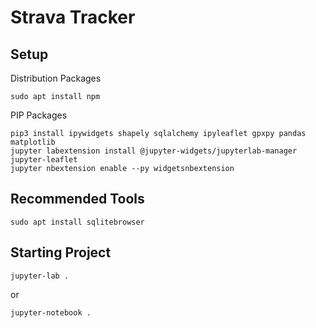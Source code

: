 # Strava Tracker

## Setup

Distribution Packages

    sudo apt install npm

PIP Packages

    pip3 install ipywidgets shapely sqlalchemy ipyleaflet gpxpy pandas matplotlib
    jupyter labextension install @jupyter-widgets/jupyterlab-manager jupyter-leaflet
    jupyter nbextension enable --py widgetsnbextension
    
## Recommended Tools

    sudo apt install sqlitebrowser
    
## Starting Project

    jupyter-lab .

or 
    
    jupyter-notebook .